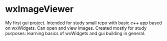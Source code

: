 # wxImageViewer
My first gui project. Intended for study small repo with basic c++ app based on wxWidgets. Can open and view images.
Created mostly for study purposes: learning basics of wxWidgets and gui building in general.
